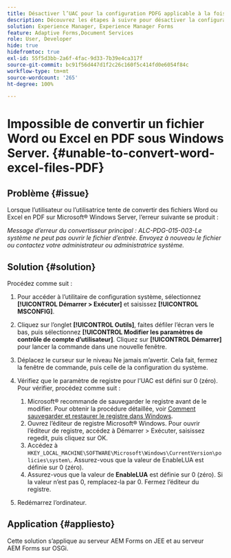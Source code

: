 ```yaml
---
title: Désactiver l’UAC pour la configuration PDFG applicable à la fois à JEE et OSGI
description: Découvrez les étapes à suivre pour désactiver la configuration UAC pour PDFG afin de corriger la conversion Word vers PDF.
solution: Experience Manager, Experience Manager Forms
feature: Adaptive Forms,Document Services
role: User, Developer
hide: true
hidefromtoc: true
exl-id: 55f5d3bb-2a6f-4fac-9d33-7b39e4ca317f
source-git-commit: bc91f56d447d1f2c26c160f5c414fd0e6054f84c
workflow-type: tm+mt
source-wordcount: '265'
ht-degree: 100%

---
```


# Impossible de convertir un fichier Word ou Excel en PDF sous Windows Server. {#unable-to-convert-word-excel-files-PDF}

## Problème {#issue}

Lorsque l’utilisateur ou l’utilisatrice tente de convertir des fichiers Word ou Excel en PDF sur Microsoft® Windows Server, l’erreur suivante se produit :

*Message d’erreur du convertisseur principal :*
*ALC-PDG-015-003-Le système ne peut pas ouvrir le fichier d’entrée. Envoyez à nouveau le fichier ou contactez votre administrateur ou administratrice système.*


## Solution {#solution}

Procédez comme suit :

1. Pour accéder à l’utilitaire de configuration système, sélectionnez **[!UICONTROL Démarrer > Exécuter]** et saisissez **[!UICONTROL MSCONFIG]**.
1. Cliquez sur l’onglet **[!UICONTROL Outils]**, faites défiler l’écran vers le bas, puis sélectionnez **[!UICONTROL Modifier les paramètres de contrôle de compte d’utilisateur]**. Cliquez sur **[!UICONTROL Démarrer]** pour lancer la commande dans une nouvelle fenêtre.
1. Déplacez le curseur sur le niveau Ne jamais m’avertir. Cela fait, fermez la fenêtre de commande, puis celle de la configuration du système.
1. Vérifiez que le paramètre de registre pour l’UAC est défini sur 0 (zéro). Pour vérifier, procédez comme suit :

   1. Microsoft® recommande de sauvegarder le registre avant de le modifier. Pour obtenir la procédure détaillée, voir [Comment sauvegarder et restaurer le registre dans Windows](https://support.microsoft.com/fr-fr/help/322756).
   1. Ouvrez l’éditeur de registre Microsoft® Windows. Pour ouvrir l’éditeur de registre, accédez à Démarrer > Exécuter, saisissez regedit, puis cliquez sur OK.
   1. Accédez à `HKEY_LOCAL_MACHINE\SOFTWARE\Microsoft\Windows\CurrentVersion\policies\system\`. Assurez-vous que la valeur de EnableLUA est définie sur 0 (zéro).
   1. Assurez-vous que la valeur de **EnableLUA** est définie sur 0 (zéro). Si la valeur n’est pas 0, remplacez-la par 0. Fermez l’éditeur du registre.

1. Redémarrez l’ordinateur.

## Application {#appliesto}

Cette solution s’applique au serveur AEM Forms on JEE et au serveur AEM Forms sur OSGi.
